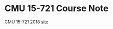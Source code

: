 # CMU 15-721 Course Note

CMU 15-721 2018 [site](https://15721.courses.cs.cmu.edu/spring2018/schedule.html)